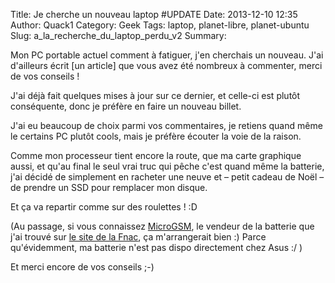 Title: Je cherche un nouveau laptop #UPDATE
Date: 2013-12-10 12:35
Author: Quack1
Category: Geek
Tags: laptop, planet-libre, planet-ubuntu
Slug: a_la_recherche_du_laptop_perdu_v2
Summary: 

Mon PC portable actuel comment à fatiguer, j'en cherchais un nouveau. J'ai d'ailleurs écrit [un article] que vous avez été nombreux à commenter, merci de vos conseils !

J'ai déjà fait quelques mises à jour sur ce dernier, et celle-ci est plutôt conséquente, donc je préfère en faire un nouveau billet.

J'ai eu beaucoup de choix parmi vos commentaires, je retiens quand même le certains PC plutôt cools, mais je préfère écouter la voie de la raison.

Comme mon processeur tient encore la route, que ma carte graphique aussi, et qu'au final le seul vrai truc qui pêche c'est quand même la batterie, j'ai décidé de simplement en racheter une neuve et – petit cadeau de Noël – de prendre un SSD pour remplacer mon disque.

Et ça va repartir comme sur des roulettes ! :D

(Au passage, si vous connaissez [MicroGSM](http://www4.fnac.com/MicroGSM/sref3CA50D98-8138-C28D-FBA5-6634606BD281), le vendeur de la batterie que j'ai trouvé sur [le site de la Fnac](http://www.fnac.com/mp20388500/Batterie-pour-Asus-type-A32-K53/w-4), ça m'arrangerait bien :) Parce qu'évidemment, ma batterie n'est pas dispo directement chez Asus :/ )

Et merci encore de vos conseils ;-)